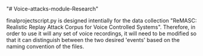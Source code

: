 "# Voice-attacks-module-Research" 

finalprojectscript.py is designed intentially for the data collection "ReMASC: Realistic Replay Attack Corpus for Voice Controlled Systems". Therefore, in order to use it will any set of voice recordings, it will need to be modified so that it can distinguish between the two desired 'events' based on the naming convention of the files.

